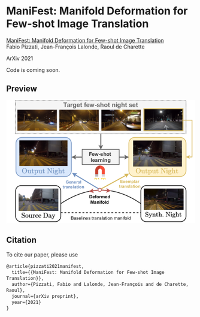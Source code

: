 # ManiFest: Manifold Deformation for Few-shot Image Translation

[ManiFest: Manifold Deformation for Few-shot Image Translation](https://arxiv.org/abs/2111.13681)  
Fabio Pizzati, Jean-François Lalonde, Raoul de Charette  

ArXiv 2021

Code is coming soon.

## Preview

![teaser](teaser.png)

## Citation
To cite our paper, please use
```
@article{pizzati2021manifest,
  title={{ManiFest: Manifold Deformation for Few-shot Image Translation}},
  author={Pizzati, Fabio and Lalonde, Jean-François and de Charette, Raoul},
  journal={arXiv preprint},
  year={2021}
}
```
